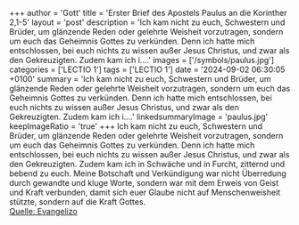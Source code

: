 +++
author = 'Gott'
title = 'Erster Brief des Apostels Paulus an die Korinther 2,1-5'
layout = 'post'
description = 'Ich kam nicht zu euch, Schwestern und Brüder, um glänzende Reden oder gelehrte Weisheit vorzutragen, sondern um euch das Geheimnis Gottes zu verkünden. Denn ich hatte mich entschlossen, bei euch nichts zu wissen außer Jesus Christus, und zwar als den Gekreuzigten. Zudem kam ich i....'
images = ['/symbols/paulus.jpg']
categories = ['LECTIO 1']
tags = ['LECTIO 1']
date = '2024-09-02 06:30:05 +0100'
summary = 'Ich kam nicht zu euch, Schwestern und Brüder, um glänzende Reden oder gelehrte Weisheit vorzutragen, sondern um euch das Geheimnis Gottes zu verkünden. Denn ich hatte mich entschlossen, bei euch nichts zu wissen außer Jesus Christus, und zwar als den Gekreuzigten. Zudem kam ich i....'
linkedsummaryImage = 'paulus.jpg'
keepImageRatio = 'true'
+++
Ich kam nicht zu euch, Schwestern und Brüder, um glänzende Reden oder gelehrte Weisheit vorzutragen, sondern um euch das Geheimnis Gottes zu verkünden.
Denn ich hatte mich entschlossen, bei euch nichts zu wissen außer Jesus Christus, und zwar als den Gekreuzigten.
Zudem kam ich in Schwäche und in Furcht, zitternd und bebend zu euch.<!--more-->
Meine Botschaft und Verkündigung war nicht Überredung durch gewandte und kluge Worte, sondern war mit dem Erweis von Geist und Kraft verbunden,
damit sich euer Glaube nicht auf Menschenweisheit stützte, sondern auf die Kraft Gottes.<br> [Quelle: Evangelizo](https://evangeliumtagfuertag.org/DE/gospel)